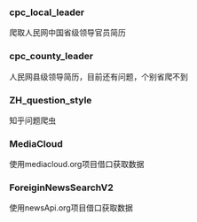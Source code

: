 ### cpc_local_leader
爬取人民网中国省级领导官员简历

### cpc_county_leader
人民网县级领导简历，目前还有问题，个别省爬不到

### ZH_question_style
知乎问题爬虫

### MediaCloud
使用mediacloud.org项目借口获取数据

### ForeiginNewsSearchV2
使用newsApi.org项目借口获取数据
